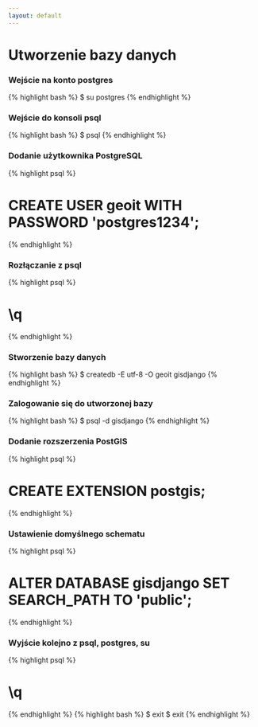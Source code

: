 ```yaml
---
layout: default
---
```


# Utworzenie bazy danych

### Wejście na konto postgres
{% highlight bash %}
$ su postgres
{% endhighlight %}

### Wejście do konsoli psql
{% highlight bash %}
$ psql
{% endhighlight %}

### Dodanie użytkownika PostgreSQL
{% highlight psql %}
# CREATE USER geoit WITH PASSWORD 'postgres1234';
{% endhighlight %}

### Rozłączanie z psql
{% highlight psql %}
# \q
{% endhighlight %}

### Stworzenie bazy danych
{% highlight bash %}
$ createdb -E utf-8 -O geoit gisdjango
{% endhighlight %}

### Zalogowanie się do utworzonej bazy
{% highlight bash %}
$ psql -d gisdjango
{% endhighlight %}

### Dodanie rozszerzenia PostGIS
{% highlight psql %}
# CREATE EXTENSION postgis;
{% endhighlight %}

### Ustawienie domyślnego schematu
{% highlight psql %}
# ALTER DATABASE gisdjango SET SEARCH_PATH TO 'public';
{% endhighlight %}

### Wyjście kolejno z psql, postgres, su
{% highlight psql %}
# \q
{% endhighlight %}
{% highlight bash %}
$ exit
$ exit
{% endhighlight %}
